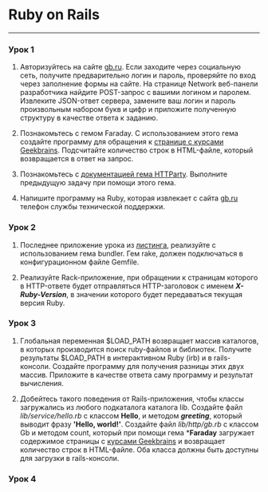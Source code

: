# Ruby on Rails
***
### Урок 1
1. Авторизуйтесь на сайте [gb.ru](https://gb.ru/). Если заходите через социальную сеть, получите предварительно логин и пароль, проверяйте по вход через заполнение формы на сайте. На странице Network веб-панели разработчика найдите POST-запрос с вашими логином и паролем. Извлеките JSON-ответ сервера, замените ваш логин и пароль произвольным набором букв и цифр и приложите полученную структуру в качестве ответа к заданию.

2. Познакомьтесь с гемом Faraday. С использованием этого гема создайте программу для обращения к [странице с курсами Geekbrains](https://gb.ru/courses). Подсчитайте количество строк в HTML-файле, который возвращается в ответ на запрос.

3. Познакомьтесь с [документацией гема HTTParty](https://github.com/jnunemaker/httparty). Выполните предыдущую задачу при помощи этого гема.

4. Напишите программу на Ruby, которая извлекает с сайта [gb.ru](https://gb.ru/) телефон службы технической поддержки.


### Урок 2
1. Последнее приложение урока из [листинга](https://github.com/igorsimdyanov/gb-part4/tree/master/lesson02/static), реализуйте с использованием гема bundler. Гем rake, должен подключаться в конфигурационном файле Gemfile.

2. Реализуйте Rack-приложение, при обращении к страницам которого в HTTP-ответе будет отправляться HTTP-заголовок с именем ***X-Ruby-Version***, в значении которого будет передаваться текущая версия Ruby.

### Урок 3
1. Глобальная переменная \$LOAD_PATH возвращает массив каталогов, в которых производится поиск ruby-файлов и библиотек. Получите результаты \$LOAD_PATH в интерактивном Ruby (irb) и в rails-консоли. Создайте программу для получения разницы этих двух массив. Приложите в качестве ответа саму программу и результат вычисления.

2. Добейтесь такого поведения от Rails-приложения, чтобы классы загружались из любого подкаталога каталога lib. Создайте файл *lib/service/hello.rb* с классом **Hello**, и методом ***greeting***, который выводит фразу **'Hello, world!'**. Создайте файл *lib/http/gb.rb* с классом Gb и методом count, который при помощи гема ***Faraday** загружает содержимое страницы с [курсами Geekbrains](https://gb.ru/courses) и возвращает количество строк в HTML-файле. Оба класса должны быть доступны для загрузки в rails-консоли.

### Урок 4